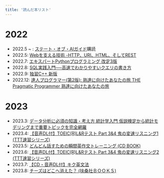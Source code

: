 ```yaml
---
title: '読んだ本リスト'
---
```



# 2022

- 2022.5 ~ : [ステート・オブ・AIガイド](https://ja.stateofaiguides.com/)購読
- 2022.5: [Webを支える技術 -HTTP、URI、HTML、そしてREST](https://www.amazon.co.jp/Web%E3%82%92%E6%94%AF%E3%81%88%E3%82%8B%E6%8A%80%E8%A1%93-HTTP%E3%80%81URI%E3%80%81HTML%E3%80%81%E3%81%9D%E3%81%97%E3%81%A6REST-WEB-PRESS-plus/dp/4774142042)
- 2022.7: [エキスパートPythonプログラミング 改定3版](https://www.amazon.co.jp/%E3%82%A8%E3%82%AD%E3%82%B9%E3%83%91%E3%83%BC%E3%83%88Python%E3%83%97%E3%83%AD%E3%82%B0%E3%83%A9%E3%83%9F%E3%83%B3%E3%82%B0-%E6%94%B9%E8%A8%823%E7%89%88-Michal-Jaworski/dp/4048930842)
- 2022.8: [SQL実践入門──高速でわかりやすいクエリの書き方](https://www.amazon.co.jp/SQL%E5%AE%9F%E8%B7%B5%E5%85%A5%E9%96%80%E2%94%80%E2%94%80%E9%AB%98%E9%80%9F%E3%81%A7%E3%82%8F%E3%81%8B%E3%82%8A%E3%82%84%E3%81%99%E3%81%84%E3%82%AF%E3%82%A8%E3%83%AA%E3%81%AE%E6%9B%B8%E3%81%8D%E6%96%B9-WEB-DB-PRESS-plus/dp/4774173010/ref=sr_1_1?__mk_ja_JP=%E3%82%AB%E3%82%BF%E3%82%AB%E3%83%8A&crid=1HZ5EM9C3L2AO&keywords=SQL%E5%AE%9F%E8%B7%B5%E5%85%A5%E9%96%80&qid=1661566735&s=books&sprefix=sql%E5%AE%9F%E8%B7%B5%E5%85%A5%E9%96%80%2Cstripbooks%2C301&sr=1-1)
- 2022.9: [独習C++ 新版](https://www.amazon.co.jp/%E7%8B%AC%E7%BF%92C-%E6%96%B0%E7%89%88-%E9%AB%98%E6%A9%8B-%E8%88%AA%E5%B9%B3/dp/4798150231/ref=sr_1_1?__mk_ja_JP=%E3%82%AB%E3%82%BF%E3%82%AB%E3%83%8A&crid=2941DERUFU8HA&keywords=%E7%8B%AC%E7%BF%92C%2B%2B&qid=1665488602&qu=eyJxc2MiOiIyLjI4IiwicXNhIjoiMS41MiIsInFzcCI6IjEuNDYifQ%3D%3D&s=books&sprefix=%E7%8B%AC%E7%BF%92c+%2Cstripbooks%2C206&sr=1-1)
- 2022.12: [達人プログラマー(第2版): 熟達に向けたあなたの旅 THE Pragmatic Programmer 熟達に向けたあなたの旅](https://www.amazon.co.jp/gp/product/4274226298/ref=ppx_yo_dt_b_search_asin_title?ie=UTF8&psc=1)

# 2023

- 2023.3: [データ分析に必須の知識・考え方 統計学入門 仮説検定から統計モデリングまで重要トピックを完全網羅](https://www.amazon.co.jp/gp/product/4802613199/ref=ppx_yo_dt_b_search_asin_title?ie=UTF8&psc=1)
- 2023.4: [【音声DL付】TOEIC(R)L&Rテスト Part 3&4 鬼の変速リスニング1 (TTT速習シリーズ)](https://www.amazon.co.jp/TOEIC-R%E3%83%86%E3%82%B9%E3%83%88-Part-%E9%AC%BC%E3%81%AE%E5%A4%89%E9%80%9F%E3%83%AA%E3%82%B9%E3%83%8B%E3%83%B3%E3%82%B01-TTT%E9%80%9F%E7%BF%92%E3%82%B7%E3%83%AA%E3%83%BC%E3%82%BA/dp/4757430752/ref=pd_bxgy_sccl_1/357-1500705-1544046?pd_rd_w=VHQBz&content-id=amzn1.sym.bc57a5ab-9f02-4944-8c5c-9e1696e0d32c&pf_rd_p=bc57a5ab-9f02-4944-8c5c-9e1696e0d32c&pf_rd_r=35MDHSXA5ST86M08BX3X&pd_rd_wg=1s8Lp&pd_rd_r=c5777317-a5c9-4ed3-81bb-2e4c059f21aa&pd_rd_i=4757430752&psc=1)
- 2023.5: [どんどん話すための瞬間英作文トレーニング (CD BOOK)](https://www.amazon.co.jp/%E3%81%A9%E3%82%93%E3%81%A9%E3%82%93%E8%A9%B1%E3%81%99%E3%81%9F%E3%82%81%E3%81%AE%E7%9E%AC%E9%96%93%E8%8B%B1%E4%BD%9C%E6%96%87%E3%83%88%E3%83%AC%E3%83%BC%E3%83%8B%E3%83%B3%E3%82%B0-CD-BOOK-%E6%A3%AE%E6%B2%A2-%E6%B4%8B%E4%BB%8B/dp/4860641345/ref=pd_bxgy_sccl_1/357-1500705-1544046?pd_rd_w=TUnZ2&content-id=amzn1.sym.bc57a5ab-9f02-4944-8c5c-9e1696e0d32c&pf_rd_p=bc57a5ab-9f02-4944-8c5c-9e1696e0d32c&pf_rd_r=767KC6ZVVNW4N3R2HQ2G&pd_rd_wg=iFgcA&pd_rd_r=9f0fbe61-3689-4e79-87d2-1cafc75f4dbf&pd_rd_i=4860641345&psc=1)
- 2023.6: [【音声DL付】TOEIC(R)L&Rテスト Part 3&4 鬼の変速リスニング2 (TTT速習シリーズ)](https://www.amazon.co.jp/TOEIC-R%E3%83%86%E3%82%B9%E3%83%88-Part-%E9%AC%BC%E3%81%AE%E5%A4%89%E9%80%9F%E3%83%AA%E3%82%B9%E3%83%8B%E3%83%B3%E3%82%B02-TTT%E9%80%9F%E7%BF%92%E3%82%B7%E3%83%AA%E3%83%BC%E3%82%BA/dp/4757430760/ref=pd_bxgy_sccl_1/357-1500705-1544046?pd_rd_w=fRD18&content-id=amzn1.sym.bc57a5ab-9f02-4944-8c5c-9e1696e0d32c&pf_rd_p=bc57a5ab-9f02-4944-8c5c-9e1696e0d32c&pf_rd_r=R7ZPP5N4RV99T6NNX8MB&pd_rd_wg=aAzQ4&pd_rd_r=ed2dd73d-d1b8-4617-a983-7a704f4ac0d6&pd_rd_i=4757430760&psc=1)
- 2023.7: [【CD・音声DL付】キク英文法](https://www.amazon.co.jp/%E3%82%AD%E3%82%AF%E8%8B%B1%E6%96%87%E6%B3%95-%E8%8B%B1%E8%AA%9E%E3%81%AE%E8%B6%85%E4%BA%BA%E3%81%AB%E3%81%AA%E3%82%8B-%E3%82%A2%E3%83%AB%E3%82%AF%E5%AD%A6%E5%8F%82%E3%82%B7%E3%83%AA%E3%83%BC%E3%82%BA-%E4%B8%80%E6%9D%89-%E6%AD%A6%E5%8F%B2/dp/4757412118)
- 2023.8: [チーズはどこへ消えた？ (扶桑社ＢＯＯＫＳ)](https://www.amazon.co.jp/gp/product/B00KD2IK4S/ref=ppx_yo_dt_b_d_asin_title_o00?ie=UTF8&psc=1)
